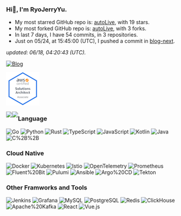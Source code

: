 
### Hi👋, I'm RyoJerryYu. 

- My most starred GitHub repo is: [autoLive](https://github.com/RyoJerryYu/autoLive), with 19 stars.
- My most forked GitHub repo is: [autoLive](https://github.com/RyoJerryYu/autoLive), with 3 forks.
- In last 7 days, I have 54 commits, in 3 repositories.
- Just on 05/24, at 15:45:00 (UTC), I pushed a commit in [blog-next](https://github.com/RyoJerryYu/blog-next).

*updated: 06/18, 04:20:43 (UTC).*

[![Blog](https://img.shields.io/badge/-->-Click%20Here%20To%20Visit%20My%20Blog-18244a?style=for-the-badge&labelColor=4bbed5)](https://blog.ryo-okami.xyz/)

[![AWS Certified Solutions Architect – Associate](assets/aws-certified-solutions-architect-associate.png)](https://www.credly.com/badges/b73ee111-8813-418a-b0e5-e8db234bbef9/public_url)


<img align="left" src="https://github-readme-stats.vercel.app/api/top-langs/?username=RyoJerryYu&layout=compact&show_icons=truee&title_color=e5e545&text_color=f5f8e6&icon_color=4bbed5&bg_color=18244a&card_width=445&langs_count=10&exclude_repo=RyoJerryYu.GitHub.io&hide=HTML,CSS"/>
  
  
<img align="left" src="https://github-readme-stats.vercel.app/api?username=RyoJerryYu&show_icons=true&title_color=e5e545&text_color=f5f8e6&icon_color=4bbed5&bg_color=18244a"/>

### Language

![Go](https://img.shields.io/badge/-Go-18244a?style=flat-square&logo=go&logoColor=4bbed5)
![Python](https://img.shields.io/badge/-Python-18244a?style=flat-square&logo=python&logoColor=4bbed5)
![Rust](https://img.shields.io/badge/-Rust-18244a?style=flat-square&logo=rust&logoColor=4bbed5)
![TypeScript](https://img.shields.io/badge/-TypeScript-18244a?style=flat-square&logo=TypeScript&logoColor=4bbed5)
![JavaScript](https://img.shields.io/badge/-JavaScript-18244a?style=flat-square&logo=JavaScript&logoColor=4bbed5)
![Kotlin](https://img.shields.io/badge/-Kotlin-18244a?style=flat-square&logo=Kotlin&logoColor=4bbed5)
![Java](https://img.shields.io/badge/-Java-18244a?style=flat-square&logo=Java&logoColor=4bbed5)
![C%2B%2B](https://img.shields.io/badge/-C%2B%2B-18244a?style=flat-square&logo=cplusplus&logoColor=4bbed5)


### Cloud Native

![Docker](https://img.shields.io/badge/-Docker-18244a?style=flat-square&logo=Docker&logoColor=4bbed5)
![Kubernetes](https://img.shields.io/badge/-Kubernetes-18244a?style=flat-square&logo=Kubernetes&logoColor=4bbed5)
![Istio](https://img.shields.io/badge/-Istio-18244a?style=flat-square&logo=istio&logoColor=4bbed5)
![OpenTelemetry](https://img.shields.io/badge/-OpenTelemetry-18244a?style=flat-square&logo=OpenTelemetry&logoColor=4bbed5)
![Prometheus](https://img.shields.io/badge/-Prometheus-18244a?style=flat-square&logo=Prometheus&logoColor=4bbed5)
![Fluent%20Bit](https://img.shields.io/badge/-Fluent%20Bit-18244a?style=flat-square&logo=fluentbit&logoColor=4bbed5)
![Pulumi](https://img.shields.io/badge/-Pulumi-18244a?style=flat-square&logo=Pulumi&logoColor=4bbed5)
![Ansible](https://img.shields.io/badge/-Ansible-18244a?style=flat-square&logo=Ansible&logoColor=4bbed5)
![Argo%20CD](https://img.shields.io/badge/-Argo%20CD-18244a?style=flat-square&logo=argo&logoColor=4bbed5)
![Tekton](https://img.shields.io/badge/-Tekton-18244a?style=flat-square&logo=tekton&logoColor=4bbed5)


### Other Framworks and Tools

![Jenkins](https://img.shields.io/badge/-Jenkins-18244a?style=flat-square&logo=Jenkins&logoColor=4bbed5)
![Grafana](https://img.shields.io/badge/-Grafana-18244a?style=flat-square&logo=grafana&logoColor=4bbed5)
![MySQL](https://img.shields.io/badge/-MySQL-18244a?style=flat-square&logo=MySQL&logoColor=4bbed5)
![PostgreSQL](https://img.shields.io/badge/-PostgreSQL-18244a?style=flat-square&logo=postgresql&logoColor=4bbed5)
![Redis](https://img.shields.io/badge/-Redis-18244a?style=flat-square&logo=Redis&logoColor=4bbed5)
![ClickHouse](https://img.shields.io/badge/-ClickHouse-18244a?style=flat-square&logo=clickhouse&logoColor=4bbed5)
![Apache%20Kafka](https://img.shields.io/badge/-Apache%20Kafka-18244a?style=flat-square&logo=apachekafka&logoColor=4bbed5)
![React](https://img.shields.io/badge/-React-18244a?style=flat-square&logo=React&logoColor=4bbed5)
![Vue.js](https://img.shields.io/badge/-Vue.js-18244a?style=flat-square&logo=vue.js&logoColor=4bbed5)

  
<!--
**RyoJerryYu/RyoJerryYu** is a ✨ _special_ ✨ repository because its `README.md` (this file) appears on your GitHub profile.

Here are some ideas to get you started:

- 🔭 I’m currently working on ...
- 🌱 I’m currently learning ...
- 👯 I’m looking to collaborate on ...
- 🤔 I’m looking for help with ...
- 💬 Ask me about ...
- 📫 How to reach me: ...
- 😄 Pronouns: ...
- ⚡ Fun fact: ...
-->